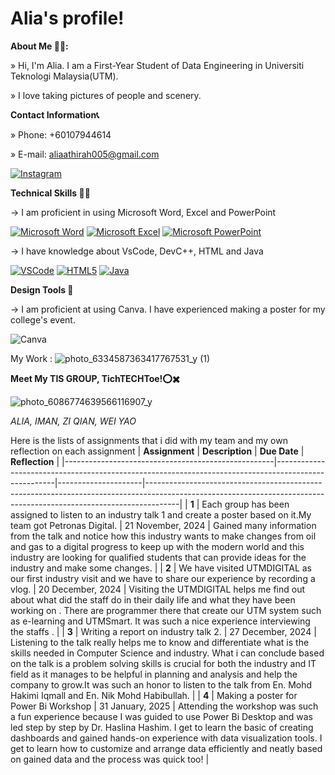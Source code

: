 # Alia's profile!

**About Me 👩‍🎓:**

» Hi, I'm Alia. I am a First-Year Student of Data Engineering in Universiti Teknologi Malaysia(UTM).

» I love taking pictures of people and scenery.


**Contact Information📞**

» Phone: +60107944614

» E-mail: aliaathirah005@gmail.com 

 [![Instagram](https://img.shields.io/badge/Instagram-pink?logo=instagram&style=for-the-badge)](https://www.instagram.com/nraliiyoo?igsh=MXNjY3luMXVwbzc4MA%3D%3D&utm_source=qr)




**Technical Skills 👩‍💻**

→ I am proficient in using Microsoft Word, Excel and PowerPoint

[![Microsoft Word](https://img.shields.io/badge/Microsoft%20Word-0078D4?style=for-the-badge&logo=microsoft-word&logoColor=white)](https://www.microsoft.com)
[![Microsoft Excel](https://img.shields.io/badge/Microsoft%20Excel-217346?style=for-the-badge&logo=microsoft-excel&logoColor=white)](https://www.microsoft.com)
[![Microsoft PowerPoint](https://img.shields.io/badge/Microsoft%20PowerPoint-B7472A?style=for-the-badge&logo=microsoft-powerpoint&logoColor=white)](https://www.microsoft.com)


→ I have knowledge about VsCode, DevC++, HTML and Java

[![VSCode](https://img.shields.io/badge/VSCode-007ACC?style=for-the-badge&logo=visual-studio-code&logoColor=white)](https://code.visualstudio.com/)
[![HTML5](https://img.shields.io/badge/HTML5-E34F26?style=for-the-badge&logo=html5&logoColor=white)](https://developer.mozilla.org/en-US/docs/Web/HTML)
[![Java](https://img.shields.io/badge/Java-007396?style=for-the-badge&logo=java&logoColor=white)](https://www.oracle.com/java/)



**Design Tools 🎨**

→ I am proficient at using Canva. I have experienced making a poster for my college's event.

![Canva](https://img.shields.io/badge/Canva-FFCC00?style=for-the-badge&logo=canva&logoColor=white)


My Work : 
![photo_6334587363417767531_y (1)](https://github.com/user-attachments/assets/2dbebf40-93fe-4895-9143-543bf71da7ce)







**Meet My TIS GROUP, TichTECHToe!⭕✖️**

![photo_6086774639566116907_y](https://github.com/user-attachments/assets/b990e411-1773-4773-b2ad-ba99c632c2c3)



*ALIA, IMAN, ZI QIAN, WEI YAO*


Here is the lists of assignments that i did with my team and my own reflection on each assignment
| **Assignment**                                     | **Description**                                                                                     | **Due Date**        | **Reflection**                                                                                                                                                      |
|----------------------------------------------------|-----------------------------------------------------------------------------------------------------|---------------------|--------------------------------------------------------------------------------------------------------------------------------------------------------------------|
| **1**               | Each group has been assigned to listen to an industry talk 1 and create a poster based on it.My team got Petronas Digital.               | 21 November, 2024   | Gained many information from the talk and notice how this industry wants to make changes from oil and gas to a digital progress to keep up with the modern world and this industry are looking for qualified students that can provide ideas for the industry and make some changes. |
| **2**    | We have  visited UTMDIGITAL as our first industry visit and we have to share our experience by recording a vlog. | 20 December, 2024       | Visiting the UTMDIGITAL helps me find out about what did the staff do in their daily life and what they have been working on . There are programmer there that create our UTM system such as e-learning and UTMSmart. It was such a nice experience interviewing the staffs .    |
| **3**                    | Writing a report on industry talk 2.                       | 27 December, 2024    | Listening to the talk really helps me to know and differentiate what is the skills needed in Computer Science and industry. What i can conclude based on the talk is a problem solving skills is crucial for both the industry and IT field as it manages to be helpful in planning and analysis and help the company to grow.It was such an honor to listen to the talk from En. Mohd Hakimi Iqmall and En. Nik Mohd Habibullah. |
| **4**                    | Making a poster for Power Bi Workshop                       | 31 January, 2025   | Attending the workshop was such a fun experience because I was guided to use Power Bi Desktop and was led step by step by Dr. Haslina Hashim. I get to learn the basic of creating dashboards and gained hands-on experience with data visualization tools. I get to learn how to customize and arrange data efficiently and neatly based on gained data and the process was quick too! |



